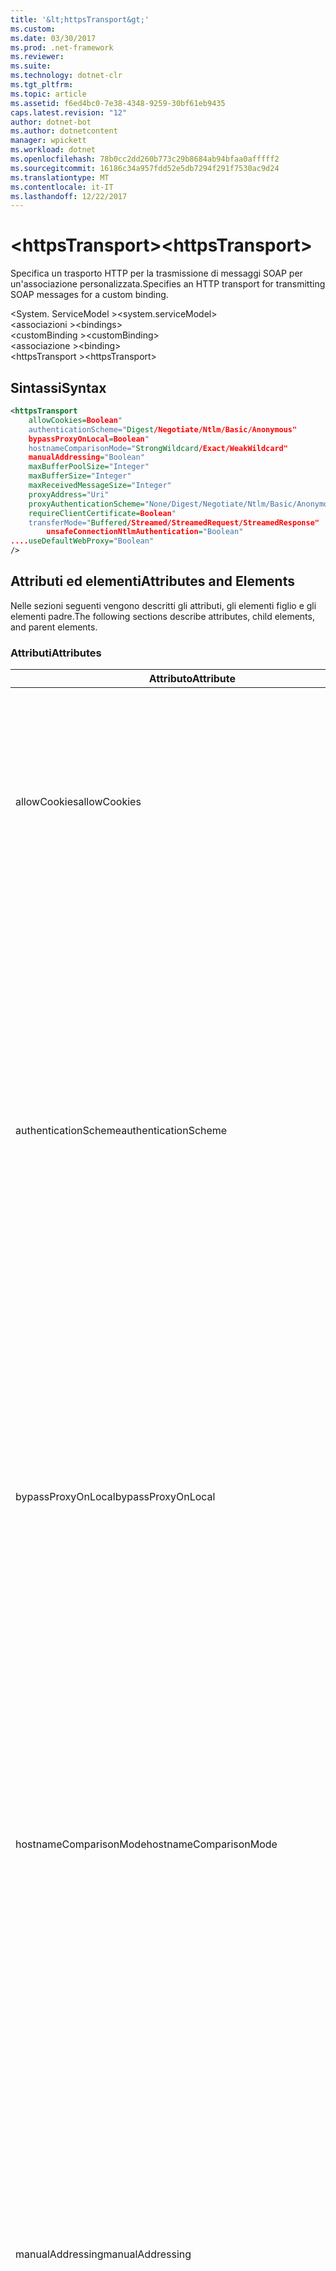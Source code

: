 ```yaml
---
title: '&lt;httpsTransport&gt;'
ms.custom: 
ms.date: 03/30/2017
ms.prod: .net-framework
ms.reviewer: 
ms.suite: 
ms.technology: dotnet-clr
ms.tgt_pltfrm: 
ms.topic: article
ms.assetid: f6ed4bc0-7e38-4348-9259-30bf61eb9435
caps.latest.revision: "12"
author: dotnet-bot
ms.author: dotnetcontent
manager: wpickett
ms.workload: dotnet
ms.openlocfilehash: 78b0cc2dd260b773c29b8684ab94bfaa0afffff2
ms.sourcegitcommit: 16186c34a957fdd52e5db7294f291f7530ac9d24
ms.translationtype: MT
ms.contentlocale: it-IT
ms.lasthandoff: 12/22/2017
---
```

# <a name="lthttpstransportgt"></a><span data-ttu-id="99c73-102">&lt;httpsTransport&gt;</span><span class="sxs-lookup"><span data-stu-id="99c73-102">&lt;httpsTransport&gt;</span></span>
<span data-ttu-id="99c73-103">Specifica un trasporto HTTP per la trasmissione di messaggi SOAP per un'associazione personalizzata.</span><span class="sxs-lookup"><span data-stu-id="99c73-103">Specifies an HTTP transport for transmitting SOAP messages for a custom binding.</span></span>  
  
 <span data-ttu-id="99c73-104">\<System. ServiceModel ></span><span class="sxs-lookup"><span data-stu-id="99c73-104">\<system.serviceModel></span></span>  
<span data-ttu-id="99c73-105">\<associazioni ></span><span class="sxs-lookup"><span data-stu-id="99c73-105">\<bindings></span></span>  
<span data-ttu-id="99c73-106">\<customBinding ></span><span class="sxs-lookup"><span data-stu-id="99c73-106">\<customBinding></span></span>  
<span data-ttu-id="99c73-107">\<associazione ></span><span class="sxs-lookup"><span data-stu-id="99c73-107">\<binding></span></span>  
<span data-ttu-id="99c73-108">\<httpsTransport ></span><span class="sxs-lookup"><span data-stu-id="99c73-108">\<httpsTransport></span></span>  
  
## <a name="syntax"></a><span data-ttu-id="99c73-109">Sintassi</span><span class="sxs-lookup"><span data-stu-id="99c73-109">Syntax</span></span>  
  
```xml  
<httpsTransport  
    allowCookies=Boolean"  
    authenticationScheme="Digest/Negotiate/Ntlm/Basic/Anonymous"  
    bypassProxyOnLocal=Boolean"  
    hostnameComparisonMode="StrongWildcard/Exact/WeakWildcard"  
    manualAddressing="Boolean"  
    maxBufferPoolSize="Integer"  
    maxBufferSize="Integer"  
    maxReceivedMessageSize="Integer"  
    proxyAddress="Uri"  
    proxyAuthenticationScheme="None/Digest/Negotiate/Ntlm/Basic/Anonymous"        realm="String"  
    requireClientCertificate=Boolean"  
    transferMode="Buffered/Streamed/StreamedRequest/StreamedResponse"  
        unsafeConnectionNtlmAuthentication="Boolean"  
....useDefaultWebProxy="Boolean"  
/>  
```  
  
## <a name="attributes-and-elements"></a><span data-ttu-id="99c73-110">Attributi ed elementi</span><span class="sxs-lookup"><span data-stu-id="99c73-110">Attributes and Elements</span></span>  
 <span data-ttu-id="99c73-111">Nelle sezioni seguenti vengono descritti gli attributi, gli elementi figlio e gli elementi padre.</span><span class="sxs-lookup"><span data-stu-id="99c73-111">The following sections describe attributes, child elements, and parent elements.</span></span>  
  
### <a name="attributes"></a><span data-ttu-id="99c73-112">Attributi</span><span class="sxs-lookup"><span data-stu-id="99c73-112">Attributes</span></span>  
  
|<span data-ttu-id="99c73-113">Attributo</span><span class="sxs-lookup"><span data-stu-id="99c73-113">Attribute</span></span>|<span data-ttu-id="99c73-114">Descrizione</span><span class="sxs-lookup"><span data-stu-id="99c73-114">Description</span></span>|  
|---------------|-----------------|  
|<span data-ttu-id="99c73-115">allowCookies</span><span class="sxs-lookup"><span data-stu-id="99c73-115">allowCookies</span></span>|<span data-ttu-id="99c73-116">Valore booleano che specifica se il client accetta cookie e li propaga alle richieste future.</span><span class="sxs-lookup"><span data-stu-id="99c73-116">A Boolean value that specifies whether the client accepts cookies and propagates them on future requests.</span></span> <span data-ttu-id="99c73-117">Il valore predefinito è `false`.</span><span class="sxs-lookup"><span data-stu-id="99c73-117">The default is `false`.</span></span><br /><br /> <span data-ttu-id="99c73-118">È possibile usare questo attributo quando si interagisce con servizi Web ASMX che usano cookie.</span><span class="sxs-lookup"><span data-stu-id="99c73-118">You can use this attribute when you interact with ASMX Web services that use cookies.</span></span> <span data-ttu-id="99c73-119">In questo modo i cookie restituiti dal server vengono copiati automaticamente in tutte le richieste client future per quel servizio.</span><span class="sxs-lookup"><span data-stu-id="99c73-119">In this way, you can be sure that the cookies returned from the server are automatically copied to all future client requests for that service.</span></span>|  
|<span data-ttu-id="99c73-120">authenticationScheme</span><span class="sxs-lookup"><span data-stu-id="99c73-120">authenticationScheme</span></span>|<span data-ttu-id="99c73-121">Specifica il protocollo usato per autenticare le richieste del client elaborate da un listener HTTP.</span><span class="sxs-lookup"><span data-stu-id="99c73-121">Specifies the protocol used to authenticate client requests being processed by an HTTP listener.</span></span> <span data-ttu-id="99c73-122">Di seguito vengono elencati i valori validi:</span><span class="sxs-lookup"><span data-stu-id="99c73-122">Valid values include the following:</span></span><br /><br /> <span data-ttu-id="99c73-123">-Digest: Specifica l'autenticazione del digest.</span><span class="sxs-lookup"><span data-stu-id="99c73-123">-   Digest: Specifies digest authentication.</span></span><br /><span data-ttu-id="99c73-124">-Negotiate: Negozia con il client per determinare lo schema di autenticazione.</span><span class="sxs-lookup"><span data-stu-id="99c73-124">-   Negotiate: Negotiates with the client to determine the authentication scheme.</span></span> <span data-ttu-id="99c73-125">Viene usato se il client e il server supportano entrambi Kerberos; in caso contrario, viene usato NTLM.</span><span class="sxs-lookup"><span data-stu-id="99c73-125">If both client and server support Kerberos, it is used; otherwise, NTLM is used.</span></span><br /><span data-ttu-id="99c73-126">-Ntlm: Specifica l'autenticazione NTLM.</span><span class="sxs-lookup"><span data-stu-id="99c73-126">-   Ntlm: Specifies NTLM authentication.</span></span><br /><span data-ttu-id="99c73-127">-Basic: Specifica l'autenticazione di base.</span><span class="sxs-lookup"><span data-stu-id="99c73-127">-   Basic: Specifies basic authentication.</span></span><br /><span data-ttu-id="99c73-128">-Anonymous: Specifica l'autenticazione anonima.</span><span class="sxs-lookup"><span data-stu-id="99c73-128">-   Anonymous: Specifies anonymous authentication.</span></span><br /><br /> <span data-ttu-id="99c73-129">Il valore predefinito è Anonymous.</span><span class="sxs-lookup"><span data-stu-id="99c73-129">The default is Anonymous.</span></span> <span data-ttu-id="99c73-130">L'attributo è di tipo <xref:System.Net.AuthenticationSchemes>.</span><span class="sxs-lookup"><span data-stu-id="99c73-130">This attribute is of type <xref:System.Net.AuthenticationSchemes>.</span></span> <span data-ttu-id="99c73-131">Questo attributo può essere impostato solo una volta.</span><span class="sxs-lookup"><span data-stu-id="99c73-131">This attribute can only be set once.</span></span>|  
|<span data-ttu-id="99c73-132">bypassProxyOnLocal</span><span class="sxs-lookup"><span data-stu-id="99c73-132">bypassProxyOnLocal</span></span>|<span data-ttu-id="99c73-133">Valore booleano che indica se ignorare il server proxy per indirizzi locali.</span><span class="sxs-lookup"><span data-stu-id="99c73-133">A Boolean value that indicates whether to bypass the proxy server for local addresses.</span></span> <span data-ttu-id="99c73-134">Il valore predefinito è `false`.</span><span class="sxs-lookup"><span data-stu-id="99c73-134">The default is `false`.</span></span><br /><br /> <span data-ttu-id="99c73-135">Un indirizzo locale corrisponde a un indirizzo che si trova nella rete LAN o nell'Intranet locale.</span><span class="sxs-lookup"><span data-stu-id="99c73-135">A local address is one that is on the local LAN or intranet.</span></span><br /><br /> [!INCLUDE[indigo1](../../../../../includes/indigo1-md.md)]<span data-ttu-id="99c73-136"> ignora sempre il proxy se l'indirizzo del servizio inizia con http://localhost.</span><span class="sxs-lookup"><span data-stu-id="99c73-136"> always ignores the proxy if the service address begins with http://localhost.</span></span><br /><br /> <span data-ttu-id="99c73-137">È necessario usare il nome host invece di localhost se si desidera che i client passino da un proxy quando comunicano con servizi nello stesso computer.</span><span class="sxs-lookup"><span data-stu-id="99c73-137">You should use the host name rather than localhost if you want clients to go through a proxy when talking to services on the same machine.</span></span>|  
|<span data-ttu-id="99c73-138">hostnameComparisonMode</span><span class="sxs-lookup"><span data-stu-id="99c73-138">hostnameComparisonMode</span></span>|<span data-ttu-id="99c73-139">Specifica la modalità di confronto del nome host HTTP usata per analizzare gli URI.</span><span class="sxs-lookup"><span data-stu-id="99c73-139">Specifies the HTTP hostname comparison mode used to parse URIs.</span></span> <span data-ttu-id="99c73-140">I valori validi sono:</span><span class="sxs-lookup"><span data-stu-id="99c73-140">Valid values are,</span></span><br /><br /> <span data-ttu-id="99c73-141">-StrongWildcard: ("+") corrisponde tutti i possibili nomi host nel contesto dello schema specificato, porta e relativo URI.</span><span class="sxs-lookup"><span data-stu-id="99c73-141">-   StrongWildcard: ("+") matches all possible hostnames in the context of the specified scheme, port and relative URI.</span></span><br /><span data-ttu-id="99c73-142">-Esatte: nessun carattere jolly</span><span class="sxs-lookup"><span data-stu-id="99c73-142">-   Exact: no wildcards</span></span><br /><span data-ttu-id="99c73-143">-WeakWildcard: ("*") corrisponde a qualsiasi nome host possibile nel contesto dello schema specificato, porta e relativo UIR che non sono stati associati in modo esplicito o tramite il meccanismo sicuro dei caratteri jolly.</span><span class="sxs-lookup"><span data-stu-id="99c73-143">-   WeakWildcard: ("*") matches all possible hostname in the context of the specified scheme, port and relative UIR that have not been matched explicitly or through the strong wildcard mechanism.</span></span><br /><br /> <span data-ttu-id="99c73-144">L'impostazione predefinita è StrongWildcard.</span><span class="sxs-lookup"><span data-stu-id="99c73-144">The default is StrongWildcard.</span></span> <span data-ttu-id="99c73-145">L'attributo è di tipo `System.ServiceModel.HostnameComparison`.</span><span class="sxs-lookup"><span data-stu-id="99c73-145">This attribute is of type `System.ServiceModel.HostnameComparison`.</span></span>|  
|<span data-ttu-id="99c73-146">manualAddressing</span><span class="sxs-lookup"><span data-stu-id="99c73-146">manualAddressing</span></span>|<span data-ttu-id="99c73-147">Valore booleano che consente all'utente di assumere il controllo dell'indirizzamento dei messaggi.</span><span class="sxs-lookup"><span data-stu-id="99c73-147">A Boolean value that enables the user to take control of message addressing.</span></span> <span data-ttu-id="99c73-148">Questa proprietà viene usata in genere in scenari di router, in cui è l'applicazione a determinare a quale delle tante destinazioni inviare un messaggio.</span><span class="sxs-lookup"><span data-stu-id="99c73-148">This property is usually used in router scenarios, where the application determines which one of several destinations to send a message to.</span></span><br /><br /> <span data-ttu-id="99c73-149">Quando è impostato su `true`, il canale presuppone che il messaggio sia già stato indirizzato e non aggiunge ulteriori informazioni.</span><span class="sxs-lookup"><span data-stu-id="99c73-149">When set to `true`, the channel assumes the message has already been addressed and does not add any additional information to it.</span></span> <span data-ttu-id="99c73-150">L'utente può indirizzare quindi individualmente ogni messaggio.</span><span class="sxs-lookup"><span data-stu-id="99c73-150">The user can then address every message individually.</span></span><br /><br /> <span data-ttu-id="99c73-151">Quando è impostato su `false`, il meccanismo di indirizzamento predefinito di Windows Communication Foundation (WCF) crea automaticamente indirizzi per tutti i messaggi.</span><span class="sxs-lookup"><span data-stu-id="99c73-151">When set to `false`, the default Windows Communication Foundation (WCF) addressing mechanism automatically creates addresses for all messages.</span></span><br /><br /> <span data-ttu-id="99c73-152">Il valore predefinito è `false`.</span><span class="sxs-lookup"><span data-stu-id="99c73-152">The default is `false`.</span></span>|  
|<span data-ttu-id="99c73-153">maxBufferPoolSize</span><span class="sxs-lookup"><span data-stu-id="99c73-153">maxBufferPoolSize</span></span>|<span data-ttu-id="99c73-154">Numero intero positivo che specifica la dimensione massima del pool di buffer.</span><span class="sxs-lookup"><span data-stu-id="99c73-154">A positive integer that specifies the maximum size of the buffer pool.</span></span> <span data-ttu-id="99c73-155">Il valore predefinito è 524288.</span><span class="sxs-lookup"><span data-stu-id="99c73-155">The default is 524288.</span></span><br /><br /> <span data-ttu-id="99c73-156">Molte parti di WCF usano buffer.</span><span class="sxs-lookup"><span data-stu-id="99c73-156">Many parts of WCF use buffers.</span></span> <span data-ttu-id="99c73-157">La creazione e l'eliminazione dei buffer a ogni relativo uso sono operazioni onerose, analogamente a quelle di Garbage Collection dei buffer.</span><span class="sxs-lookup"><span data-stu-id="99c73-157">Creating and destroying buffers each time they are used is expensive, and garbage collection for buffers is also expensive.</span></span> <span data-ttu-id="99c73-158">Quando si usa un pool di buffer è possibile prelevare un buffer dal pool, usarlo e, al termine delle operazioni, riporlo nel pool.</span><span class="sxs-lookup"><span data-stu-id="99c73-158">With buffer pools, you can take a buffer from the pool, use it, and return it to the pool once you are done.</span></span> <span data-ttu-id="99c73-159">In questo modo è possibile evitare il sovraccarico dovuto alla creazione e all'eliminazione dei buffer.</span><span class="sxs-lookup"><span data-stu-id="99c73-159">Thus the overhead in creating and destroying buffers is avoided.</span></span>|  
|<span data-ttu-id="99c73-160">maxBufferSize</span><span class="sxs-lookup"><span data-stu-id="99c73-160">maxBufferSize</span></span>|<span data-ttu-id="99c73-161">Numero intero positivo che specifica la dimensione massima del buffer.</span><span class="sxs-lookup"><span data-stu-id="99c73-161">A positive integer that specifies the maximum size of the buffer.</span></span> <span data-ttu-id="99c73-162">L'impostazione predefinita è 524288.</span><span class="sxs-lookup"><span data-stu-id="99c73-162">The default is 524288</span></span>|  
|<span data-ttu-id="99c73-163">maxReceivedMessageSize</span><span class="sxs-lookup"><span data-stu-id="99c73-163">maxReceivedMessageSize</span></span>|<span data-ttu-id="99c73-164">Numero intero positivo che specifica la dimensione massima consentita del messaggio che può essere ricevuto.</span><span class="sxs-lookup"><span data-stu-id="99c73-164">A positive integer that specifies the maximum allowable message size that can be received.</span></span> <span data-ttu-id="99c73-165">Il valore predefinito è 65536.</span><span class="sxs-lookup"><span data-stu-id="99c73-165">The default is 65536.</span></span>|  
|<span data-ttu-id="99c73-166">proxyAddress</span><span class="sxs-lookup"><span data-stu-id="99c73-166">proxyAddress</span></span>|<span data-ttu-id="99c73-167">URI che specifica l'indirizzo del proxy HTTP.</span><span class="sxs-lookup"><span data-stu-id="99c73-167">A URI that specifies the address of the HTTP proxy.</span></span> <span data-ttu-id="99c73-168">Se `useSystemWebProxy` è `true`, questa impostazione deve essere `null`.</span><span class="sxs-lookup"><span data-stu-id="99c73-168">If `useSystemWebProxy` is `true`, this setting must be `null`.</span></span> <span data-ttu-id="99c73-169">Il valore predefinito è `null`.</span><span class="sxs-lookup"><span data-stu-id="99c73-169">The default is `null`.</span></span>|  
|<span data-ttu-id="99c73-170">proxyAuthenticationScheme</span><span class="sxs-lookup"><span data-stu-id="99c73-170">proxyAuthenticationScheme</span></span>|<span data-ttu-id="99c73-171">Specifica il protocollo usato per l'autenticazione delle richieste client elaborate da un proxy HTTP.</span><span class="sxs-lookup"><span data-stu-id="99c73-171">Specifies the protocol used for authenticating client requests being processed by an HTTP proxy.</span></span> <span data-ttu-id="99c73-172">Di seguito vengono elencati i valori validi:</span><span class="sxs-lookup"><span data-stu-id="99c73-172">Valid values include the following:</span></span><br /><br /> <span data-ttu-id="99c73-173">-None: Nessuna autenticazione viene eseguita.</span><span class="sxs-lookup"><span data-stu-id="99c73-173">-   None: No authentication is performed.</span></span><br /><span data-ttu-id="99c73-174">-Digest: Specifica l'autenticazione del digest.</span><span class="sxs-lookup"><span data-stu-id="99c73-174">-   Digest: Specifies digest authentication.</span></span><br /><span data-ttu-id="99c73-175">-Negotiate: Negozia con il client per determinare lo schema di autenticazione.</span><span class="sxs-lookup"><span data-stu-id="99c73-175">-   Negotiate: Negotiates with the client to determine the authentication scheme.</span></span> <span data-ttu-id="99c73-176">Viene usato se il client e il server supportano entrambi Kerberos; in caso contrario, viene usato NTLM.</span><span class="sxs-lookup"><span data-stu-id="99c73-176">If both client and server support Kerberos, it is used; otherwise, NTLM is used.</span></span><br /><span data-ttu-id="99c73-177">-Ntlm: Specifica l'autenticazione NTLM.</span><span class="sxs-lookup"><span data-stu-id="99c73-177">-   Ntlm: Specifies NTLM authentication.</span></span><br /><span data-ttu-id="99c73-178">-Basic: Specifica l'autenticazione di base.</span><span class="sxs-lookup"><span data-stu-id="99c73-178">-   Basic: Specifies basic authentication.</span></span><br /><span data-ttu-id="99c73-179">-Anonymous: Specifica l'autenticazione anonima.</span><span class="sxs-lookup"><span data-stu-id="99c73-179">-   Anonymous: Specifies anonymous authentication.</span></span><br /><span data-ttu-id="99c73-180">-IntegratedWindowsAuthentication: Specifica l'autenticazione di Windows.</span><span class="sxs-lookup"><span data-stu-id="99c73-180">-   IntegratedWindowsAuthentication: Specifies Windows authentication.</span></span><br /><br /> <span data-ttu-id="99c73-181">Il valore predefinito è Anonymous.</span><span class="sxs-lookup"><span data-stu-id="99c73-181">The default is Anonymous.</span></span> <span data-ttu-id="99c73-182">L'attributo è di tipo <xref:System.Net.AuthenticationSchemes>.</span><span class="sxs-lookup"><span data-stu-id="99c73-182">This attribute is of type <xref:System.Net.AuthenticationSchemes>.</span></span>|  
|<span data-ttu-id="99c73-183">realm</span><span class="sxs-lookup"><span data-stu-id="99c73-183">realm</span></span>|<span data-ttu-id="99c73-184">Stringa che specifica l'area di autenticazione da usare sul proxy/server.</span><span class="sxs-lookup"><span data-stu-id="99c73-184">A string that specifies the realm to use on the proxy/server.</span></span> <span data-ttu-id="99c73-185">Il valore predefinito è una stringa vuota.</span><span class="sxs-lookup"><span data-stu-id="99c73-185">The default is an empty string.</span></span><br /><br /> <span data-ttu-id="99c73-186">I server usano aree di autenticazione per separare risorse protette.</span><span class="sxs-lookup"><span data-stu-id="99c73-186">Servers use realms to partition protected resources.</span></span> <span data-ttu-id="99c73-187">Ogni partizione può avere schema di autenticazione e/o database di autorizzazione propri.</span><span class="sxs-lookup"><span data-stu-id="99c73-187">Each partition can have its own authentication scheme and/or authorization database.</span></span> <span data-ttu-id="99c73-188">Le aree vengono usate solo per l'autenticazione di base e classificata.</span><span class="sxs-lookup"><span data-stu-id="99c73-188">Realms are used only for basic and digest authentication.</span></span> <span data-ttu-id="99c73-189">Se un client viene autenticato correttamente, l'autenticazione è valida per tutte le risorse in una determinata area.</span><span class="sxs-lookup"><span data-stu-id="99c73-189">After a client successfully authenticates, the authentication is valid for all resources in a given realm.</span></span> <span data-ttu-id="99c73-190">Per una descrizione dettagliata delle aree, vedere RFC 2617 all'indirizzo http://www.ietf.org.</span><span class="sxs-lookup"><span data-stu-id="99c73-190">For a detailed description of realms, see RFC 2617 at http://www.ietf.org.</span></span>|  
|<span data-ttu-id="99c73-191">requireClientCertificate</span><span class="sxs-lookup"><span data-stu-id="99c73-191">requireClientCertificate</span></span>|<span data-ttu-id="99c73-192">Valore booleano che specifica se il server richiede al client di fornire un certificato client come parte dell'handshake HTTPS.</span><span class="sxs-lookup"><span data-stu-id="99c73-192">A Boolean value that specifies if the server requires the client to provide a client certificate as part of the HTTPS handshake.</span></span> <span data-ttu-id="99c73-193">Il valore predefinito è `false`.</span><span class="sxs-lookup"><span data-stu-id="99c73-193">The default is `false`.</span></span>|  
|<span data-ttu-id="99c73-194">transferMode</span><span class="sxs-lookup"><span data-stu-id="99c73-194">transferMode</span></span>|<span data-ttu-id="99c73-195">Specifica se i messaggi vengono memorizzati nel buffer o inviati nel flusso in una richiesta o una risposta.</span><span class="sxs-lookup"><span data-stu-id="99c73-195">Specifies whether messages are buffered or streamed or a request or response.</span></span> <span data-ttu-id="99c73-196">Di seguito vengono elencati i valori validi:</span><span class="sxs-lookup"><span data-stu-id="99c73-196">Valid values include the following:</span></span><br /><br /> <span data-ttu-id="99c73-197">-Memorizzati nel buffer: Vengono memorizzati nel buffer i messaggi di richiesta e risposta.</span><span class="sxs-lookup"><span data-stu-id="99c73-197">-   Buffered: The request and response messages are buffered.</span></span><br /><span data-ttu-id="99c73-198">-Streaming: Messaggi di richiesta e risposta sono state trasmesse.</span><span class="sxs-lookup"><span data-stu-id="99c73-198">-   Streamed: The request and response messages are streamed.</span></span><br /><span data-ttu-id="99c73-199">-StreamedRequest: Viene trasmesso il messaggio di richiesta e il messaggio di risposta viene memorizzato nel buffer.</span><span class="sxs-lookup"><span data-stu-id="99c73-199">-   StreamedRequest: The request message is streamed and the response message is buffered.</span></span><br /><span data-ttu-id="99c73-200">-StreamedResponse: La richiesta viene memorizzato nel buffer e viene trasmesso il messaggio di risposta.</span><span class="sxs-lookup"><span data-stu-id="99c73-200">-   StreamedResponse: The request message is buffered and the response message is streamed.</span></span><br /><br /> <span data-ttu-id="99c73-201">L'impostazione predefinita è Buffered.</span><span class="sxs-lookup"><span data-stu-id="99c73-201">The default is Buffered.</span></span> <span data-ttu-id="99c73-202">L'attributo è di tipo <xref:System.ServiceModel.TransferMode>.</span><span class="sxs-lookup"><span data-stu-id="99c73-202">This attribute is of type <xref:System.ServiceModel.TransferMode>.</span></span>|  
|<span data-ttu-id="99c73-203">unsafeConnectionNtlmAuthentication</span><span class="sxs-lookup"><span data-stu-id="99c73-203">unsafeConnectionNtlmAuthentication</span></span>|<span data-ttu-id="99c73-204">Valore che specifica se nel server viene attivata la condivisione di connessioni non sicure.</span><span class="sxs-lookup"><span data-stu-id="99c73-204">A Boolean value that specifies whether Unsafe Connection Sharing is enabled on the server.</span></span> <span data-ttu-id="99c73-205">Il valore predefinito è `false`.</span><span class="sxs-lookup"><span data-stu-id="99c73-205">The default is `false`.</span></span> <span data-ttu-id="99c73-206">Se abilitata, l'autenticazione NTLM viene eseguita una volta su ogni connessione TCP.</span><span class="sxs-lookup"><span data-stu-id="99c73-206">If enabled, NTLM authentication is performed once on each TCP connection.</span></span>|  
|<span data-ttu-id="99c73-207">useDefaultWebProxy</span><span class="sxs-lookup"><span data-stu-id="99c73-207">useDefaultWebProxy</span></span>|<span data-ttu-id="99c73-208">Valore booleano che specifica se vengono usate le impostazioni proxy a livello di computer anziché le impostazioni utente specifiche.</span><span class="sxs-lookup"><span data-stu-id="99c73-208">A Boolean value that specifies whether the machine-wide proxy settings are used rather than the user specific settings.</span></span> <span data-ttu-id="99c73-209">Il valore predefinito è `true`.</span><span class="sxs-lookup"><span data-stu-id="99c73-209">The default is `true`.</span></span>|  
  
### <a name="child-elements"></a><span data-ttu-id="99c73-210">Elementi figlio</span><span class="sxs-lookup"><span data-stu-id="99c73-210">Child Elements</span></span>  
 <span data-ttu-id="99c73-211">Nessuno.</span><span class="sxs-lookup"><span data-stu-id="99c73-211">None.</span></span>  
  
### <a name="parent-elements"></a><span data-ttu-id="99c73-212">Elementi padre</span><span class="sxs-lookup"><span data-stu-id="99c73-212">Parent Elements</span></span>  
  
|<span data-ttu-id="99c73-213">Elemento</span><span class="sxs-lookup"><span data-stu-id="99c73-213">Element</span></span>|<span data-ttu-id="99c73-214">Descrizione</span><span class="sxs-lookup"><span data-stu-id="99c73-214">Description</span></span>|  
|-------------|-----------------|  
|[<span data-ttu-id="99c73-215">\<associazione ></span><span class="sxs-lookup"><span data-stu-id="99c73-215">\<binding></span></span>](../../../../../docs/framework/misc/binding.md)|<span data-ttu-id="99c73-216">Definisce tutte le funzionalità di associazione dell'associazione personalizzata.</span><span class="sxs-lookup"><span data-stu-id="99c73-216">Defines all binding capabilities of the custom binding.</span></span>|  
  
## <a name="remarks"></a><span data-ttu-id="99c73-217">Note</span><span class="sxs-lookup"><span data-stu-id="99c73-217">Remarks</span></span>  
 <span data-ttu-id="99c73-218">L'elemento `httpsTransport` rappresenta il punto iniziale per la creazione di un'associazione personalizzata che implementa il protocollo di trasporto HTTPS.</span><span class="sxs-lookup"><span data-stu-id="99c73-218">The `httpsTransport` element is the starting point for creating a custom binding that implements the HTTPS transport protocol.</span></span> <span data-ttu-id="99c73-219">HTTPS è il trasporto primario usato a fini di interoperabilità protetta.</span><span class="sxs-lookup"><span data-stu-id="99c73-219">HTTPS is the primary transport used for secure interoperability purposes.</span></span> <span data-ttu-id="99c73-220">HTTPS è supportato da [!INCLUDE[indigo1](../../../../../includes/indigo1-md.md)] per assicurare l'interoperabilità con altri stack dei servizi Web.</span><span class="sxs-lookup"><span data-stu-id="99c73-220">HTTPS is supported by the [!INCLUDE[indigo1](../../../../../includes/indigo1-md.md)] to ensure interoperability with other Web services stacks.</span></span>  
  
## <a name="see-also"></a><span data-ttu-id="99c73-221">Vedere anche</span><span class="sxs-lookup"><span data-stu-id="99c73-221">See Also</span></span>  
 <xref:System.ServiceModel.Configuration.HttpsTransportElement>  
 <xref:System.ServiceModel.Channels.HttpsTransportBindingElement>  
 <xref:System.ServiceModel.Channels.TransportBindingElement>  
 <xref:System.ServiceModel.Channels.CustomBinding>  
 [<span data-ttu-id="99c73-222">Trasporti</span><span class="sxs-lookup"><span data-stu-id="99c73-222">Transports</span></span>](../../../../../docs/framework/wcf/feature-details/transports.md)  
 [<span data-ttu-id="99c73-223">Scelta di un trasporto</span><span class="sxs-lookup"><span data-stu-id="99c73-223">Choosing a Transport</span></span>](../../../../../docs/framework/wcf/feature-details/choosing-a-transport.md)  
 [<span data-ttu-id="99c73-224">Associazioni</span><span class="sxs-lookup"><span data-stu-id="99c73-224">Bindings</span></span>](../../../../../docs/framework/wcf/bindings.md)  
 [<span data-ttu-id="99c73-225">Estensione delle associazioni</span><span class="sxs-lookup"><span data-stu-id="99c73-225">Extending Bindings</span></span>](../../../../../docs/framework/wcf/extending/extending-bindings.md)  
 [<span data-ttu-id="99c73-226">Associazioni personalizzate</span><span class="sxs-lookup"><span data-stu-id="99c73-226">Custom Bindings</span></span>](../../../../../docs/framework/wcf/extending/custom-bindings.md)  
 [<span data-ttu-id="99c73-227">\<customBinding ></span><span class="sxs-lookup"><span data-stu-id="99c73-227">\<customBinding></span></span>](../../../../../docs/framework/configure-apps/file-schema/wcf/custombinding.md)
